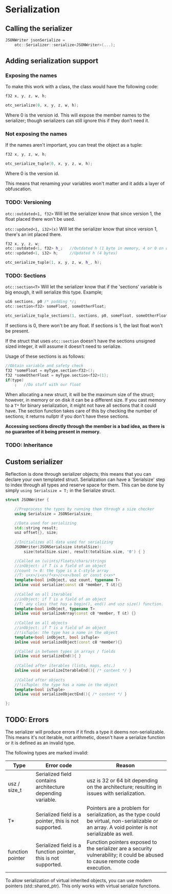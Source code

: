 # Serialization

## Calling the serializer

```cpp
JSONWriter jsonSerialize = 
    otc::Serializer::serialize<JSONWriter>(...);
```

## Adding serialization support

### Exposing the names

To make this work with a class, the class would have the following code:

```cpp
f32 x, y, z, w, h;

otc_serialize(0, x, y, z, w, h);
```

Where 0 is the version id. This will expose the member names to the serializer; though serializers can still ignore this if they don't need it.

### Not exposing the names

If the names aren't important, you can treat the object as a tuple:

```cpp
f32 x, y, z, w, h;

otc_serialize_tuple(0, x, y, z, w, h);
```

Where 0 is the version id.

This means that renaming your variables won't matter and it adds a layer of obfuscation.

### TODO: Versioning

`otc::outdated<1, f32>` Will let the serializer know that since version 1, the float placed there won't be used. 

`otc::updated<1, i32>(x)` Will let the serializer know that since version 1, there's an int placed there. 

```cpp
f32 x, y, z, w;
otc::outdated<1, f32> h_;	//Outdated h (1 byte in memory, 4 or 0 on disk)
otc::updated<1, i32> h;		//Updated h (4 bytes)

otc_serialize_tuple(1, x, y, z, w, h_, h);
```

### TODO: Sections

`otc::section<T>` Will let the serializer know that if the 'sections' variable is big enough, it will serialize this type. Example;

```cpp
u16 sections, p0 /* padding */;
otc::section<f32> someFloat, someOtherFloat;

otc_serialize_tuple_sections(1, sections, p0, someFloat, someOtherFloat);
```

If sections is 0, there won't be any float. If sections is 1, the last float won't be present.

If the struct that uses `otc::section` doesn't have the sections unsigned sized integer, it will assume it doesn't need to serialize. 

Usage of these sections is as follows:

```cpp
//Obtain variable and safety check
f32 *someFloat = myType.section<f32>();
f32 *someOtherFloat = myType.section<f32>(1);
if(type)
    ;	//Do stuff with our float
```

When allocating a new struct, it will be the maximum size of the struct; however, in memory or on disk it can be a different size. If you cast memory to a `T*` for binary serialization, it might not have all sections that it could have. The section function takes care of this by checking the number of sections; it returns nullptr if you don't have these sections.

**Accessing sections directly through the member is a bad idea, as there is no guarantee of it being present in memory.**

### TODO: Inheritance

## Custom serializer

Reflection is done through serializer objects; this means that you can declare your own templated struct. Serialization can have a 'Serialsize' step to index through all types and reserve space for them. This can be done by simply `using Serialsize = T;` in the Serialize struct.

```cpp
struct JSONWriter {

    //Preprocess the types by running them through a size checker
	using Serialsize = JSONSerialsize;

    //Data used for serializing
	std::string result;
	usz offset{}, size;
    
    //Initializes all data used for serializing
	JSONWriter(JSONSerialsize &totalSize): 
    	size(totalSize.size), result(totalSize.size, '0') { }

    //Called on (u)ints/floats/chars/strings
    //inObject: if T is a field of an object
    //count != 0: the type is a C-style array
    //T: u<x>/i<x>/f<x>/c<x>/bool or const c<x>*
	template<bool inObject, usz count, typename T>
	inline void serialize(const c8 *member, T &t){}
    
	//Called on all iterables
    //inObject: if T is a field of an object
    //T: any class that has a begin(), end() and usz size() function.
	template<bool inObject, typename T>
	inline void serializeArray(const c8 *member, T &t) {}
    
	//Called on all objects
    //inObject: if T is a field of an object
    //!isTuple: the type has a name in the object
	template<bool inObject, bool isTuple>
	inline void serializeObject(const c8 *member){}

	//Called in between types in arrays / fields
	inline void serializeEnd(){ }
    
    //Called after iterables (lists, maps, etc.)
	inline void serializeIterableEnd(){ /* content */ }
    
    //Called after objects
    //!isTuple: the type has a name in the object
	template<bool isTuple>
	inline void serializeObjectEnd(){ /* content */ }

};
```

## TODO: Errors

The serializer will produce errors if it finds a type it deems non-serializable. This means it's not iterable, not arithmetic, doesn't have a serialize function or it is defined as an invalid type. 

The following types are marked invalid:

| Type             | Error code                                                   | Reason                                                       |
| ---------------- | ------------------------------------------------------------ | ------------------------------------------------------------ |
| usz / size_t     | Serialized field contains architecture depending variable.   | usz is 32 or 64 bit depending on the architecture; resulting in issues with serialization. |
| T*               | Serialized field is a pointer, this is not supported.        | Pointers are a problem for serialization, as the type could be virtual, non-serializable or an array. A void pointer is not serializable as well. |
| function pointer | Serialized field is a function pointer, this is not supported. | Function pointers exposed to the serializer are a security vulnerability; it could be abused to cause remote code execution. |

To allow serialization of virtual inherited objects, you can use modern pointers (std::shared_ptr). This only works with virtual serialize functions.